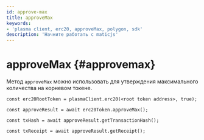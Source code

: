 ```yaml
---
id: approve-max
title: approveMax
keywords:
- 'plasma client, erc20, approveMax, polygon, sdk'
description: 'Начните работать с maticjs'
---
```


# approveMax {#approvemax}

Метод `approveMax` можно использовать для утверждения максимального количества на корневом токене.

```
const erc20RootToken = plasmaClient.erc20(<root token address>, true);

const approveResult = await erc20Token.approveMax();

const txHash = await approveResult.getTransactionHash();

const txReceipt = await approveResult.getReceipt();

```
